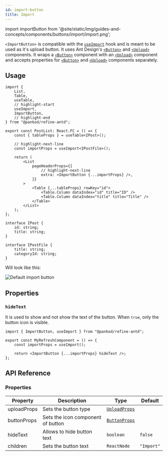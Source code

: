 ```yaml
---
id: import-button
title: Import
---
```


import importButton from '@site/static/img/guides-and-concepts/components/buttons/import/import.png';

`<ImportButton>` is compatible with the [`useImport`][useimport] hook and is meant to be used as it's upload button.
It uses Ant Design's [`<Button>`][button] and [`<Upload>`][upload] components. It wraps a [`<Button>`][button] component with an [`<Upload>`][upload] component and accepts properties for [`<Button>`][button] and [`<Upload>`][upload] components separately.

## Usage

```tsx  title="/src/pages/posts/list.tsx"
import {
    List,
    Table,
    useTable,
    // highlight-start
    useImport,
    ImportButton,
    // highlight-end
} from "@pankod/refine-antd";

export const PostList: React.FC = () => {
    const { tableProps } = useTable<IPost>();

    // highlight-next-line
    const importProps = useImport<IPostFile>();

    return (
        <List
            pageHeaderProps={{
                // highlight-next-line
                extra: <ImportButton {...importProps} />,
            }}
        >
            <Table {...tableProps} rowKey="id">
                <Table.Column dataIndex="id" title="ID" />
                <Table.Column dataIndex="title" title="Title" />
            </Table>
        </List>
    );
};

interface IPost {
    id: string;
    title: string;
}

interface IPostFile {
    title: string;
    categoryId: string;
}
```

Will look like this:

<div class="img-container">
    <div class="window">
        <div class="control red"></div>
        <div class="control orange"></div>
        <div class="control green"></div>
    </div>
    <img src={importButton} alt="Default import button" />
</div>

## Properties

### `hideText`

It is used to show and not show the text of the button. When `true`, only the button icon is visible.

```tsx 
import { ImportButton, useImport } from "@pankod/refine-antd";

export const MyRefreshComponent = () => {
    const importProps = useImport();

    return <ImportButton {...importProps} hideText />;
};
```
## API Reference

### Properties

| Property    | Description                       | Type                                                       | Default    |
| ----------- | --------------------------------- | ---------------------------------------------------------- | ---------- |
| uploadProps | Sets the button type              | [`UploadProps`](https://ant.design/components/upload/#API) |            |
| buttonProps | Sets the icon component of button | [`ButtonProps`](https://ant.design/components/button/#API) |            |
| hideText    | Allows to hide button text        | `boolean`                                                  | `false`    |
| children    | Sets the button text              | `ReactNode`                                                | `"Import"` |

[useimport]: /ui-frameworks/antd/hooks/import/useImport.md
[button]: https://ant.design/components/button/
[upload]: https://ant.design/components/upload/

